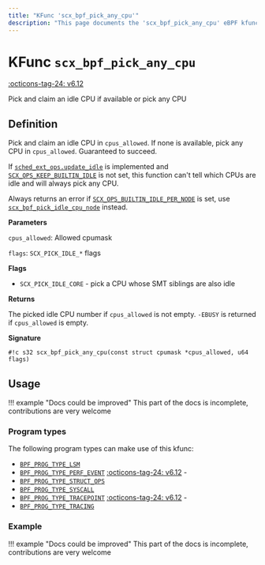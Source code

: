 ```yaml
---
title: "KFunc 'scx_bpf_pick_any_cpu'"
description: "This page documents the 'scx_bpf_pick_any_cpu' eBPF kfunc, including its definition, usage, program types that can use it, and examples."
---
```

# KFunc `scx_bpf_pick_any_cpu`

<!-- [FEATURE_TAG](scx_bpf_pick_any_cpu) -->
[:octicons-tag-24: v6.12](https://github.com/torvalds/linux/commit/f0e1a0643a59bf1f922fa209cec86a170b784f3f)
<!-- [/FEATURE_TAG] -->

Pick and claim an idle CPU if available or pick any CPU

## Definition

Pick and claim an idle CPU in `cpus_allowed`. If none is available, pick any CPU in `cpus_allowed`. Guaranteed to succeed.

If [`sched_ext_ops.update_idle`](../program-type/BPF_PROG_TYPE_STRUCT_OPS/sched_ext_ops.md#update_idle) is implemented and [`SCX_OPS_KEEP_BUILTIN_IDLE`](../program-type/BPF_PROG_TYPE_STRUCT_OPS/sched_ext_ops.md#scx_ops_keep_builtin_idle) is not set, this function can't tell which CPUs are idle and will always pick any CPU.

Always returns an error if [`SCX_OPS_BUILTIN_IDLE_PER_NODE`](../program-type/BPF_PROG_TYPE_STRUCT_OPS/sched_ext_ops.md#scx_ops_builtin_idle_per_node) is set, use [`scx_bpf_pick_idle_cpu_node`](scx_bpf_pick_idle_cpu_node.md) instead.

**Parameters**

`cpus_allowed`: Allowed cpumask

`flags`: `SCX_PICK_IDLE_*` flags

**Flags**

* `SCX_PICK_IDLE_CORE` - pick a CPU whose SMT siblings are also idle

**Returns**

The picked idle CPU number if `cpus_allowed` is not empty. `-EBUSY` is returned if `cpus_allowed` is empty.

**Signature**

<!-- [KFUNC_DEF] -->
`#!c s32 scx_bpf_pick_any_cpu(const struct cpumask *cpus_allowed, u64 flags)`
<!-- [/KFUNC_DEF] -->

## Usage

!!! example "Docs could be improved"
    This part of the docs is incomplete, contributions are very welcome

### Program types

The following program types can make use of this kfunc:

<!-- [KFUNC_PROG_REF] -->
- [`BPF_PROG_TYPE_LSM`](../program-type/BPF_PROG_TYPE_LSM.md)
- [`BPF_PROG_TYPE_PERF_EVENT`](../program-type/BPF_PROG_TYPE_PERF_EVENT.md) [:octicons-tag-24: v6.12](https://github.com/torvalds/linux/commit/bc638d8cb5be813d4eeb9f63cce52caaa18f3960) - 
- [`BPF_PROG_TYPE_STRUCT_OPS`](../program-type/BPF_PROG_TYPE_STRUCT_OPS.md)
- [`BPF_PROG_TYPE_SYSCALL`](../program-type/BPF_PROG_TYPE_SYSCALL.md)
- [`BPF_PROG_TYPE_TRACEPOINT`](../program-type/BPF_PROG_TYPE_TRACEPOINT.md) [:octicons-tag-24: v6.12](https://github.com/torvalds/linux/commit/bc638d8cb5be813d4eeb9f63cce52caaa18f3960) - 
- [`BPF_PROG_TYPE_TRACING`](../program-type/BPF_PROG_TYPE_TRACING.md)
<!-- [/KFUNC_PROG_REF] -->

### Example

!!! example "Docs could be improved"
    This part of the docs is incomplete, contributions are very welcome

